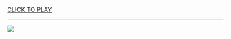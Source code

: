 
<a href="https://premium76.site?title=unblock_gams&ref=13M">CLICK TO PLAY</a></h3>
<hr>

<a href="https://premium76.site?title=unblock_gams&ref=13M"><img src="https://clearcache.store/games.png"></a>


